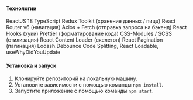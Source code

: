 #### Технологии

ReactJS 18
TypeScript
Redux Toolkit (хранение данных / пицц)
React Router v6 (навигация)
Axios + Fetch (отправка запроса на бэкенд)
React Hooks (хуки)
Prettier (форматирование кода)
CSS-Modules / SCSS (стилизация)
React Content Loader (скелетон)
React Pagination (пагинация)
Lodash.Debounce
Code Splitting, React Loadable, useWhyDidYouUpdate

#### Установка и запуск

1. Клонируйте репозиторий на локальную машину.
2. Установите зависимости с помощью команды `npm install`.
3. Запустите приложение с помощью команды `npm start`.

